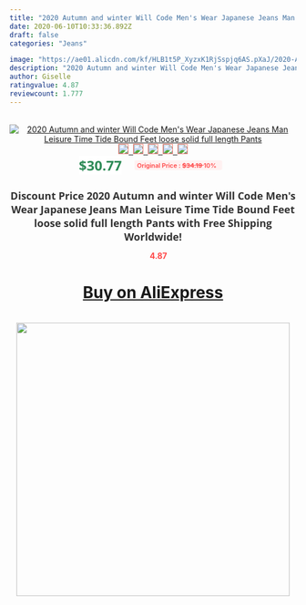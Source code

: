 ```yaml
---
title: "2020 Autumn and winter Will Code Men's Wear Japanese Jeans Man Leisure Time  Tide Bound Feet loose  solid full length Pants"
date: 2020-06-10T10:33:36.892Z
draft: false
categories: "Jeans"

image: "https://ae01.alicdn.com/kf/HLB1t5P_XyzxK1RjSspjq6AS.pXaJ/2020-Autumn-and-winter-Will-Code-Men-s-Wear-Japanese-Jeans-Man-Leisure-Time-Tide-Bound.jpg"
description: "2020 Autumn and winter Will Code Men's Wear Japanese Jeans Man Leisure Time  Tide Bound Feet loose  solid full length Pants"
author: Giselle
ratingvalue: 4.87
reviewcount: 1.777
---
```

<br>
<div style="text-align: center;">
<a href="https://s.click.aliexpress.com/e/_A49ByD" target="_blank" rel="nofollow noopener noreferrer"><img alt="2020 Autumn and winter Will Code Men's Wear Japanese Jeans Man Leisure Time  Tide Bound Feet loose  solid full length Pants" class="magnifier-image" src="https://ae01.alicdn.com/kf/HLB1t5P_XyzxK1RjSspjq6AS.pXaJ/2020-Autumn-and-winter-Will-Code-Men-s-Wear-Japanese-Jeans-Man-Leisure-Time-Tide-Bound.jpg_640x640.jpg">
<br>
<img style="border:1px solid salmon" src="https://ae01.alicdn.com/kf/HLB1t5P_XyzxK1RjSspjq6AS.pXaJ/2020-Autumn-and-winter-Will-Code-Men-s-Wear-Japanese-Jeans-Man-Leisure-Time-Tide-Bound.jpg_120x120.jpg">&nbsp;&nbsp;<img style="border:1px solid salmon" src="https://ae01.alicdn.com/kf/HLB19LoXXzzuK1RjSsppq6xz0XXac/2020-Autumn-and-winter-Will-Code-Men-s-Wear-Japanese-Jeans-Man-Leisure-Time-Tide-Bound.jpg_120x120.jpg">&nbsp;&nbsp;<img style="border:1px solid salmon" src="https://ae01.alicdn.com/kf/HLB1xEn7XyYrK1Rjy0Fdq6ACvVXa5/2020-Autumn-and-winter-Will-Code-Men-s-Wear-Japanese-Jeans-Man-Leisure-Time-Tide-Bound.jpg_120x120.jpg">&nbsp;&nbsp;<img style="border:1px solid salmon" src="https://ae01.alicdn.com/kf/HLB1wWb8XvfsK1RjSszbq6AqBXXam/2020-Autumn-and-winter-Will-Code-Men-s-Wear-Japanese-Jeans-Man-Leisure-Time-Tide-Bound.jpg_120x120.jpg">&nbsp;&nbsp;<img style="border:1px solid salmon" src="https://ae01.alicdn.com/kf/HLB1Zhr_XEzrK1RjSspmq6AOdFXay/2020-Autumn-and-winter-Will-Code-Men-s-Wear-Japanese-Jeans-Man-Leisure-Time-Tide-Bound.jpg_120x120.jpg"></a></div><br0>
<div style="text-align: center;"><span style="background-color: white; border: 0px; box-sizing: border-box; color: seagreen; display: inline-block; font-family: &quot;open sans&quot; , &quot;arial&quot; , &quot;helvetica&quot; , sans-serif , &quot;heiti&quot;; font-size: 24px; font-stretch: inherit; font-weight: 700; line-height: inherit; margin: 0px 10px 0px 0px; padding: 0px; vertical-align: middle;">$30.77 </span>
<span style="background: rgb(255 , 241 , 241); border-radius: 3px; border: 0px; box-sizing: border-box; color: #ff4747; display: inline-block; font-family: inherit; font-size: 12px; font-stretch: inherit; font-style: inherit; font-variant: inherit; font-weight: 600; line-height: inherit; margin: 0px; padding: 2px 5px; transform: scale(0.9); vertical-align: middle;">Original Price : <b style="text-decoration: line-through;">$34.19 </b> 10%&nbsp;&nbsp;</span></div>
<h1 style="color: #333333; display: inline-block; font-family: &quot;open sans&quot; , &quot;arial&quot; , &quot;helvetica&quot; , sans-serif , &quot;heiti&quot;; font-size: 18px; font-stretch: inherit; font-weight: 700; text-align: center;">Discount Price 2020 Autumn and winter Will Code Men's Wear Japanese Jeans Man Leisure Time  Tide Bound Feet loose  solid full length Pants with Free Shipping Worldwide!</h1>
<div style="color: #ff4747; text-align: center;">
<img src="https://4.bp.blogspot.com/-M0ZcTcb-5uY/XleCXlxnR4I/AAAAAAAAAEc/OrjgMkXV1oMQFaCRZj5HQwOCBcu3w1FegCPcBGAYYCw/s1600/star.png" style="height: 15px;">&nbsp;<b>4.87</b></div>
<div class="button_cont" align="center"><a class="buynow_a" href="https://s.click.aliexpress.com/e/_A49ByD" target="_blank" rel="nofollow noopener noreferrer"><H1>Buy on AliExpress</H1></a></div><br>
<div class="separator" style="clear: both; text-align: center;">
<img src="https://lh3.googleusercontent.com/-pTy5HemUv9M/XlePHvY0dAI/AAAAAAAAAE4/0nX5iRUoIWY8eMW9Dpxeirr157OZliDIgCLcBGAsYHQ/s1600/badge.gif" width="480">
</div>
